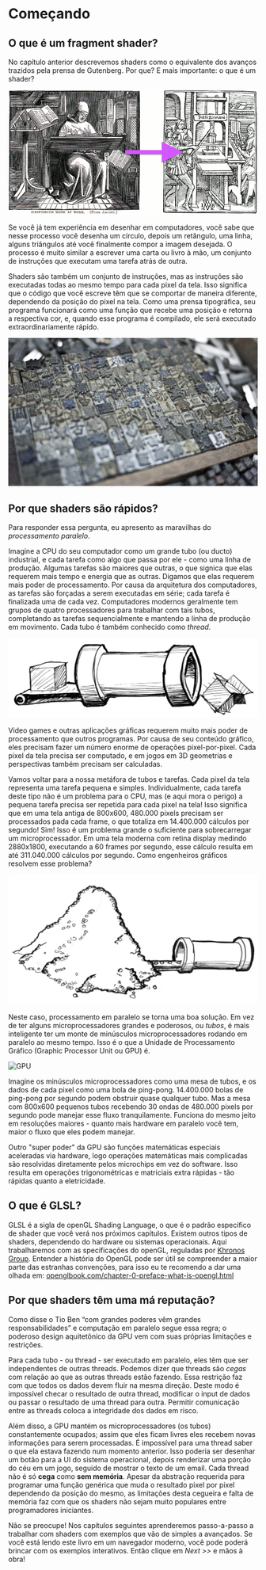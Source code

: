 # Começando
## O que é um fragment shader?

No capítulo anterior descrevemos shaders como o equivalente dos avanços trazidos pela prensa de Gutenberg. Por que? E mais importante: o que é um shader?

![De letra-por-letra, Right: William Blades (1891). À página-por-página, Left: Rolt-Wheeler (1920).](print.png)

Se você já tem experiência em desenhar em computadores, você sabe que nesse processo você desenha um círculo, depois um retângulo, uma linha, alguns triângulos até você finalmente compor a imagem desejada. O processo é muito similar a escrever uma carta ou livro à mão, um conjunto de instruções que executam uma tarefa atrás de outra.

Shaders são também um conjunto de instruções, mas as instruções são executadas todas ao mesmo tempo para cada pixel da tela. Isso significa que o código que você escreve têm que se comportar de maneira diferente, dependendo da posição do pixel na tela. Como uma prensa tipográfica, seu programa funcionará como uma função que recebe uma posição e retorna a respectiva cor, e, quando esse programa é compilado, ele será executado extraordinariamente rápido.

![Prensa tipográfica móvel chinesa](typepress.jpg)

## Por que shaders são rápidos?

Para responder essa pergunta, eu apresento as maravilhas do *processamento paralelo*.

Imagine a CPU do seu computador como um grande tubo (ou ducto) industrial, e cada tarefa como algo que passa por ele - como uma linha de produção. Algumas tarefas são maiores que outras, o que signica que elas requerem mais tempo e energia que as outras. Digamos que elas requerem mais poder de processamento. Por causa da arquitetura dos computadores, as tarefas são forçadas a serem executadas em série; cada tarefa é finalizada uma de cada vez. Computadores modernos geralmente tem grupos de quatro processadores para trabalhar com tais tubos, completando as tarefas sequencialmente  e mantendo a linha de produção em movimento. Cada tubo é também conhecido como *thread*.

![CPU](00.jpeg)

Video games e outras aplicações gráficas requerem muito mais poder de processamento que outros programas. Por causa de seu conteúdo gráfico, eles precisam fazer um número enorme de operações pixel-por-pixel. Cada pixel da tela precisa ser computado, e em jogos em 3D geometrias e perspectivas também precisam ser calculadas.

Vamos voltar para a nossa metáfora de tubos e tarefas. Cada pixel da tela representa uma tarefa pequena e simples. Individualmente, cada tarefa deste tipo não é um problema para o CPU, mas (e aqui mora o perigo) a pequena tarefa precisa ser repetida para cada pixel na tela! Isso significa que em uma tela antiga de 800x600, 480.000 pixels precisam ser processados pada cada frame, o que totaliza em 14.400.000 cálculos por segundo! Sim! Isso é um problema grande o suficiente para sobrecarregar um microprocessador. Em uma tela moderna com retina display medindo 2880x1800, executando a 60 frames por segundo, esse cálculo resulta em até 311.040.000 cálculos por segundo. Como engenheiros gráficos resolvem esse problema?

![](03.jpeg)

Neste caso, processamento em paralelo se torna uma boa solução. Em vez de ter alguns microprocessadores grandes e poderosos, ou *tubos*, é mais inteligente ter um monte de minúsculos microprocessadores rodando em paralelo ao mesmo tempo. Isso é o que a Unidade de Processamento Gráfico (Graphic Processor Unit ou GPU) é.

![GPU](04.jpeg)

Imagine os minúsculos microprocessadores como uma mesa de tubos, e os dados de cada pixel como uma bola de ping-pong. 14.400.000 bolas de ping-pong por segundo podem obstruir quase qualquer tubo. Mas a mesa com 800x600 pequenos tubos recebendo 30 ondas de 480.000 pixels por segundo pode manejar esse fluxo tranquilamente. Funciona do mesmo jeito em resoluções maiores - quanto mais hardware em paralelo você tem, maior o fluxo que eles podem manejar.

Outro "super poder" da GPU são funções matemáticas especiais aceleradas via hardware, logo operações matemáticas mais complicadas são resolvidas diretamente pelos microchips em vez do software. Isso resulta em operações trigonométricas e matriciais extra rápidas - tão rápidas quanto a eletricidade.

## O que é GLSL?

GLSL é a sigla de openGL Shading Language, o que é o padrão específico de shader que você verá nos próximos capítulos. Existem outros tipos de shaders, dependendo do hardware ou sistemas operacionais. Aqui trabalharemos com as specificações do openGL, reguladas por [Khronos Group](https://www.khronos.org/opengl/). Entender a história do OpenGL pode ser útil se compreender a maior parte das estranhas convenções, para isso eu te recomendo a dar uma olhada em: [openglbook.com/chapter-0-preface-what-is-opengl.html](http://openglbook.com/chapter-0-preface-what-is-opengl.html)

## Por que shaders têm uma má reputação?

Como disse o Tio Ben “com grandes poderes vêm grandes responsabilidades” e computação em paralelo segue essa regra; o poderoso design aquitetônico da GPU vem com suas próprias limitações e restrições.

Para cada tubo - ou thread - ser executado em paralelo, eles têm que ser independentes de outras threads. Podemos dizer que threads são *cegas* com relação ao que as outras threads estão fazendo. Essa restrição faz com que todos os dados devem fluir na mesma direção. Deste modo é impossível checar o resultado de outra thread, modificar o input de dados ou passar o resultado de uma thread para outra. Permitir comunicação entre as threads coloca a integridade dos dados em risco.

Além disso, a GPU mantém os microprocessadores (os tubos) constantemente ocupados; assim que eles ficam livres eles recebem novas informações para serem processadas. É impossível para uma thread saber o que ela estava fazendo num momento anterior. Isso poderia ser desenhar um botão para a UI do sistema operacional, depois renderizar uma porção do céu em um jogo, seguido de mostrar o texto de um email. Cada thread não é só **cega** como **sem memória**. Apesar da abstração requerida para programar uma função genérica que muda o resultado pixel por pixel dependendo da posição do mesmo, as limitações desta cegueira e falta de memória faz com que os shaders não sejam muito populares entre programadores iniciantes.

Não se preocupe! Nos capítulos seguintes aprenderemos passo-a-passo a trabalhar com shaders com exemplos que vão de simples a avançados. Se você está lendo este livro em um navegador moderno, você pode poderá brincar com os exemplos interativos. Então clique em *Next >>* e mãos à obra!
